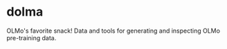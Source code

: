 # dolma
OLMo's favorite snack! Data and tools for generating and inspecting OLMo pre-training data. 
